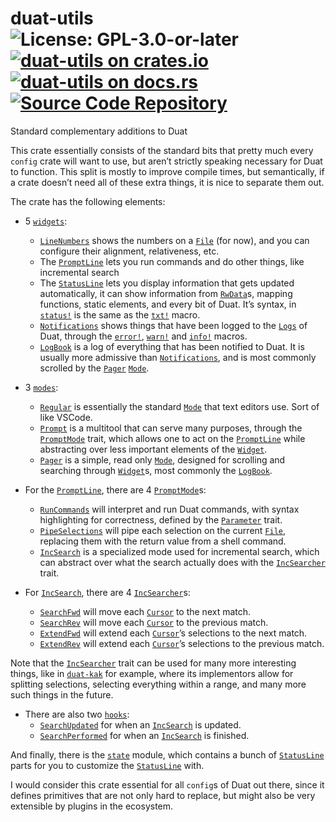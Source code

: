 # duat-utils ![License: GPL-3.0-or-later](https://img.shields.io/badge/license-GPL--3.0--or--later-blue) [![duat-utils on crates.io](https://img.shields.io/crates/v/duat-utils)](https://crates.io/crates/duat-utils) [![duat-utils on docs.rs](https://docs.rs/duat-utils/badge.svg)](https://docs.rs/duat-utils) [![Source Code Repository](https://img.shields.io/badge/Code-On%20GitHub-blue?logo=GitHub)](https://github.com/AhoyISki/duat/tree/master/duat-utils)

Standard complementary additions to Duat

This crate essentially consists of the standard bits that pretty
much every `config` crate will want to use, but aren’t strictly
speaking necessary for Duat to function. This split is mostly to
improve compile times, but semantically, if a crate doesn’t need
all of these extra things, it is nice to separate them out.

The crate has the following elements:

* 5 [`widgets`][__link0]:
  
  * [`LineNumbers`][__link1] shows the numbers on a [`File`][__link2] (for now), and
    you can configure their alignment, relativeness, etc.
  * The [`PromptLine`][__link3] lets you run commands and do other things,
    like incremental search
  * The [`StatusLine`][__link4] lets you display information that gets
    updated automatically, it can show information from
    [`RwData`][__link5]s, mapping functions, static elements, and every bit
    of Duat. It’s syntax, in [`status!`][__link6] is the same as the
    [`txt!`][__link7] macro.
  * [`Notifications`][__link8] shows things that have been logged to the
    [`Logs`][__link9] of Duat, through the [`error!`][__link10], [`warn!`][__link11] and
    [`info!`][__link12] macros.
  * [`LogBook`][__link13] is a log of everything that has been notified to
    Duat. It is usually more admissive than [`Notifications`][__link14], and
    is most commonly scrolled by the [`Pager`][__link15] [`Mode`][__link16].
* 3 [`modes`][__link17]:
  
  * [`Regular`][__link18] is essentially the standard [`Mode`][__link19] that text
    editors use. Sort of like VSCode.
  * [`Prompt`][__link20] is a multitool that can serve many purposes,
    through the [`PromptMode`][__link21] trait, which allows one to act on
    the [`PromptLine`][__link22] while abstracting over less important
    elements of the [`Widget`][__link23].
  * [`Pager`][__link24] is a simple, read only [`Mode`][__link25], designed for
    scrolling and searching through [`Widget`][__link26]s, most commonly the
    [`LogBook`][__link27].
* For the [`PromptLine`][__link28], there are 4 [`PromptMode`][__link29]s:
  
  * [`RunCommands`][__link30] will interpret and run Duat commands, with
    syntax highlighting for correctness, defined by the
    [`Parameter`][__link31] trait.
  * [`PipeSelections`][__link32] will pipe each selection on the current
    [`File`][__link33], replacing them with the return value from a shell
    command.
  * [`IncSearch`][__link34] is a specialized mode used for incremental
    search, which can abstract over what the search actually does
    with the [`IncSearcher`][__link35] trait.
* For [`IncSearch`][__link36], there are 4 [`IncSearcher`][__link37]s:
  
  * [`SearchFwd`][__link38] will move each [`Cursor`][__link39] to the next match.
  * [`SearchRev`][__link40] will move each [`Cursor`][__link41] to the previous match.
  * [`ExtendFwd`][__link42] will extend each [`Cursor`][__link43]’s selections to the
    next match.
  * [`ExtendRev`][__link44] will extend each [`Cursor`][__link45]’s selections to the
    previous match.

Note that the [`IncSearcher`][__link46] trait can be used for many more
interesting things, like in [`duat-kak`][__link47] for example, where its
implementors allow for splitting selections, selecting everything
within a range, and many more such things in the future.

* There are also two [`hooks`][__link48]:
  * [`SearchUpdated`][__link49] for when an [`IncSearch`][__link50] is updated.
  * [`SearchPerformed`][__link51] for when an [`IncSearch`][__link52] is finished.

And finally, there is the [`state`][__link53] module, which contains a bunch
of [`StatusLine`][__link54] parts for you to customize the [`StatusLine`][__link55]
with.

I would consider this crate essential for all `config`s of Duat
out there, since it defines primitives that are not only hard to
replace, but might also be very extensible by plugins in the
ecosystem.


 [__cargo_doc2readme_dependencies_info]: ggGkYW0BYXSEG_W_Gn_kaocAGwCcVPfenh7eGy6gYLEwyIe4G6-xw_FwcbpjYXKEG55weKOEYG5TG0BMZre0i-rkG6_GS5qbVWo4G4keDqkWztr_YWSCg2pkdWF0LXV0aWxzZTAuNi4wamR1YXRfdXRpbHOCaWR1YXRfY29yZWUwLjYuMA
 [__link0]: https://docs.rs/duat-utils/0.6.0/duat_utils/widgets/index.html
 [__link1]: https://docs.rs/duat-utils/0.6.0/duat_utils/?search=widgets::LineNumbers
 [__link10]: https://docs.rs/duat_core/0.6.0/duat_core/?search=context::error
 [__link11]: https://docs.rs/duat_core/0.6.0/duat_core/?search=context::warn
 [__link12]: https://docs.rs/duat_core/0.6.0/duat_core/?search=context::info
 [__link13]: https://docs.rs/duat-utils/0.6.0/duat_utils/?search=widgets::LogBook
 [__link14]: https://docs.rs/duat-utils/0.6.0/duat_utils/?search=widgets::Notifications
 [__link15]: https://docs.rs/duat-utils/0.6.0/duat_utils/?search=modes::Pager
 [__link16]: https://docs.rs/duat_core/0.6.0/duat_core/?search=mode::Mode
 [__link17]: https://docs.rs/duat-utils/0.6.0/duat_utils/modes/index.html
 [__link18]: https://docs.rs/duat-utils/0.6.0/duat_utils/?search=modes::Regular
 [__link19]: https://docs.rs/duat_core/0.6.0/duat_core/?search=mode::Mode
 [__link2]: https://docs.rs/duat_core/0.6.0/duat_core/?search=file::File
 [__link20]: https://docs.rs/duat-utils/0.6.0/duat_utils/?search=modes::Prompt
 [__link21]: https://docs.rs/duat-utils/0.6.0/duat_utils/?search=modes::PromptMode
 [__link22]: https://docs.rs/duat-utils/0.6.0/duat_utils/?search=widgets::PromptLine
 [__link23]: https://docs.rs/duat_core/0.6.0/duat_core/?search=ui::Widget
 [__link24]: https://docs.rs/duat-utils/0.6.0/duat_utils/?search=modes::Pager
 [__link25]: https://docs.rs/duat_core/0.6.0/duat_core/?search=mode::Mode
 [__link26]: https://docs.rs/duat_core/0.6.0/duat_core/?search=ui::Widget
 [__link27]: https://docs.rs/duat-utils/0.6.0/duat_utils/?search=widgets::LogBook
 [__link28]: https://docs.rs/duat-utils/0.6.0/duat_utils/?search=widgets::PromptLine
 [__link29]: https://docs.rs/duat-utils/0.6.0/duat_utils/?search=modes::PromptMode
 [__link3]: https://docs.rs/duat-utils/0.6.0/duat_utils/?search=widgets::PromptLine
 [__link30]: https://docs.rs/duat-utils/0.6.0/duat_utils/?search=modes::RunCommands
 [__link31]: https://docs.rs/duat_core/0.6.0/duat_core/?search=cmd::Parameter
 [__link32]: https://docs.rs/duat-utils/0.6.0/duat_utils/?search=modes::PipeSelections
 [__link33]: https://docs.rs/duat_core/0.6.0/duat_core/?search=file::File
 [__link34]: https://docs.rs/duat-utils/0.6.0/duat_utils/?search=modes::IncSearch
 [__link35]: https://docs.rs/duat-utils/0.6.0/duat_utils/?search=modes::IncSearcher
 [__link36]: https://docs.rs/duat-utils/0.6.0/duat_utils/?search=modes::IncSearch
 [__link37]: https://docs.rs/duat-utils/0.6.0/duat_utils/?search=modes::IncSearcher
 [__link38]: https://docs.rs/duat-utils/0.6.0/duat_utils/?search=modes::SearchFwd
 [__link39]: https://docs.rs/duat_core/0.6.0/duat_core/?search=mode::Cursor
 [__link4]: https://docs.rs/duat-utils/0.6.0/duat_utils/?search=widgets::StatusLine
 [__link40]: https://docs.rs/duat-utils/0.6.0/duat_utils/?search=modes::SearchRev
 [__link41]: https://docs.rs/duat_core/0.6.0/duat_core/?search=mode::Cursor
 [__link42]: https://docs.rs/duat-utils/0.6.0/duat_utils/?search=modes::ExtendFwd
 [__link43]: https://docs.rs/duat_core/0.6.0/duat_core/?search=mode::Cursor
 [__link44]: https://docs.rs/duat-utils/0.6.0/duat_utils/?search=modes::ExtendRev
 [__link45]: https://docs.rs/duat_core/0.6.0/duat_core/?search=mode::Cursor
 [__link46]: https://docs.rs/duat-utils/0.6.0/duat_utils/?search=modes::IncSearcher
 [__link47]: https://docs.rs/duat-kak/latest/duat_kak
 [__link48]: https://docs.rs/duat-utils/0.6.0/duat_utils/hooks/index.html
 [__link49]: https://docs.rs/duat-utils/0.6.0/duat_utils/?search=hooks::SearchUpdated
 [__link5]: https://docs.rs/duat_core/0.6.0/duat_core/?search=data::RwData
 [__link50]: https://docs.rs/duat-utils/0.6.0/duat_utils/?search=modes::IncSearch
 [__link51]: https://docs.rs/duat-utils/0.6.0/duat_utils/?search=hooks::SearchPerformed
 [__link52]: https://docs.rs/duat-utils/0.6.0/duat_utils/?search=modes::IncSearch
 [__link53]: https://docs.rs/duat-utils/0.6.0/duat_utils/state/index.html
 [__link54]: https://docs.rs/duat-utils/0.6.0/duat_utils/?search=widgets::StatusLine
 [__link55]: https://docs.rs/duat-utils/0.6.0/duat_utils/?search=widgets::StatusLine
 [__link6]: https://docs.rs/duat-utils/0.6.0/duat_utils/?search=widgets::status
 [__link7]: https://docs.rs/duat_core/0.6.0/duat_core/?search=text::txt
 [__link8]: https://docs.rs/duat-utils/0.6.0/duat_utils/?search=widgets::Notifications
 [__link9]: https://docs.rs/duat_core/0.6.0/duat_core/?search=context::Logs
